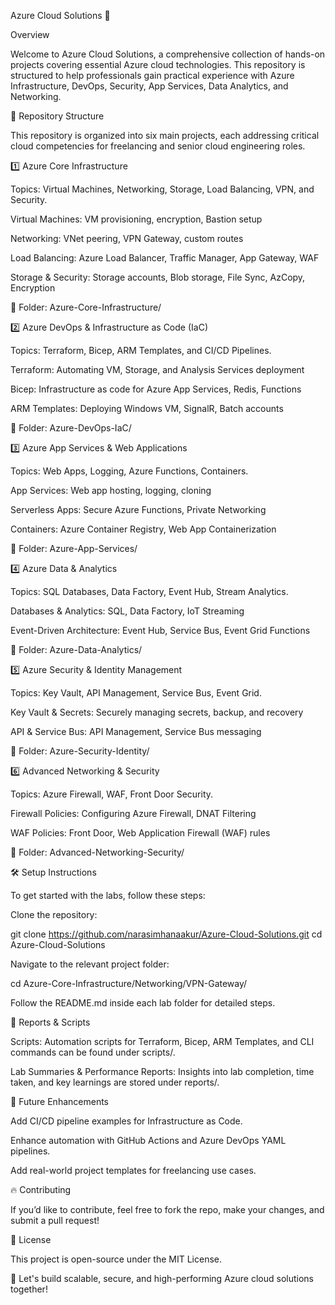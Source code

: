 Azure Cloud Solutions 🚀

Overview

Welcome to Azure Cloud Solutions, a comprehensive collection of hands-on projects covering essential Azure cloud technologies. This repository is structured to help professionals gain practical experience with Azure Infrastructure, DevOps, Security, App Services, Data Analytics, and Networking.

📁 Repository Structure

This repository is organized into six main projects, each addressing critical cloud competencies for freelancing and senior cloud engineering roles.

1️⃣ Azure Core Infrastructure

Topics: Virtual Machines, Networking, Storage, Load Balancing, VPN, and Security.

Virtual Machines: VM provisioning, encryption, Bastion setup

Networking: VNet peering, VPN Gateway, custom routes

Load Balancing: Azure Load Balancer, Traffic Manager, App Gateway, WAF

Storage & Security: Storage accounts, Blob storage, File Sync, AzCopy, Encryption

📂 Folder: Azure-Core-Infrastructure/

2️⃣ Azure DevOps & Infrastructure as Code (IaC)

Topics: Terraform, Bicep, ARM Templates, and CI/CD Pipelines.

Terraform: Automating VM, Storage, and Analysis Services deployment

Bicep: Infrastructure as code for Azure App Services, Redis, Functions

ARM Templates: Deploying Windows VM, SignalR, Batch accounts

📂 Folder: Azure-DevOps-IaC/

3️⃣ Azure App Services & Web Applications

Topics: Web Apps, Logging, Azure Functions, Containers.

App Services: Web app hosting, logging, cloning

Serverless Apps: Secure Azure Functions, Private Networking

Containers: Azure Container Registry, Web App Containerization

📂 Folder: Azure-App-Services/

4️⃣ Azure Data & Analytics

Topics: SQL Databases, Data Factory, Event Hub, Stream Analytics.

Databases & Analytics: SQL, Data Factory, IoT Streaming

Event-Driven Architecture: Event Hub, Service Bus, Event Grid Functions

📂 Folder: Azure-Data-Analytics/

5️⃣ Azure Security & Identity Management

Topics: Key Vault, API Management, Service Bus, Event Grid.

Key Vault & Secrets: Securely managing secrets, backup, and recovery

API & Service Bus: API Management, Service Bus messaging

📂 Folder: Azure-Security-Identity/

6️⃣ Advanced Networking & Security

Topics: Azure Firewall, WAF, Front Door Security.

Firewall Policies: Configuring Azure Firewall, DNAT Filtering

WAF Policies: Front Door, Web Application Firewall (WAF) rules

📂 Folder: Advanced-Networking-Security/

🛠 Setup Instructions

To get started with the labs, follow these steps:

Clone the repository:

git clone https://github.com/narasimhanaakur/Azure-Cloud-Solutions.git
cd Azure-Cloud-Solutions

Navigate to the relevant project folder:

cd Azure-Core-Infrastructure/Networking/VPN-Gateway/

Follow the README.md inside each lab folder for detailed steps.

🐝 Reports & Scripts

Scripts: Automation scripts for Terraform, Bicep, ARM Templates, and CLI commands can be found under scripts/.

Lab Summaries & Performance Reports: Insights into lab completion, time taken, and key learnings are stored under reports/.

🎯 Future Enhancements

Add CI/CD pipeline examples for Infrastructure as Code.

Enhance automation with GitHub Actions and Azure DevOps YAML pipelines.

Add real-world project templates for freelancing use cases.

🔥 Contributing

If you’d like to contribute, feel free to fork the repo, make your changes, and submit a pull request!

📌 License

This project is open-source under the MIT License.

🚀 Let's build scalable, secure, and high-performing Azure cloud solutions together!

